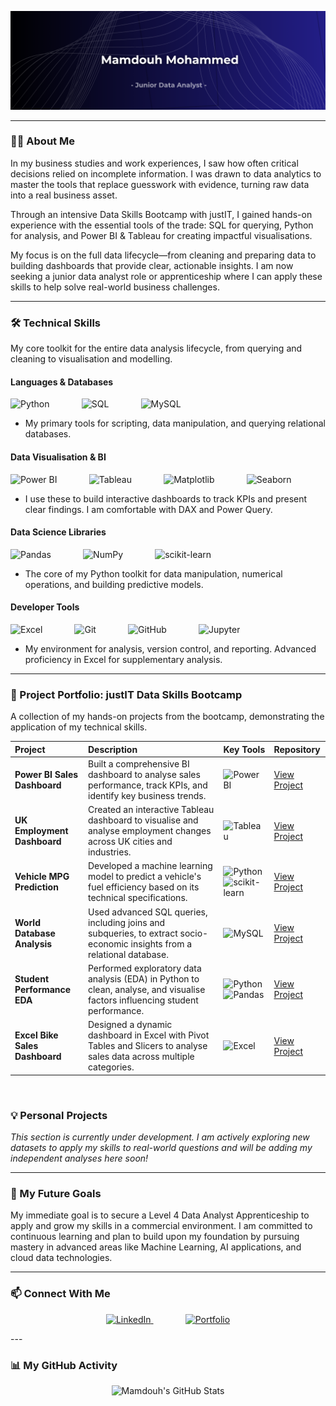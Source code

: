 <p align="center">
  <picture>
    <source media="(prefers-color-scheme: dark)" srcset="https://github.com/T-Fool/T-Fool/blob/main/dark%20banner.png?raw=true">
    <source media="(prefers-color-scheme: light)" srcset="https://github.com/T-Fool/T-Fool/blob/main/light%20banner.png?raw=true">
    <img alt="Mamdouh Mohammed Banner" src="https://github.com/T-Fool/T-Fool/blob/main/dark%20banner.png?raw=true">
  </picture>
</p>

---

### 👨‍💻 About Me

In my business studies and work experiences, I saw how often critical decisions relied on incomplete information. I was drawn to data analytics to master the tools that replace guesswork with evidence, turning raw data into a real business asset.

Through an intensive Data Skills Bootcamp with justIT, I gained hands-on experience with the essential tools of the trade: SQL for querying, Python for analysis, and Power BI & Tableau for creating impactful visualisations.

My focus is on the full data lifecycle—from cleaning and preparing data to building dashboards that provide clear, actionable insights. I am now seeking a junior data analyst role or apprenticeship where I can apply these skills to help solve real-world business challenges.

---

### 🛠️ Technical Skills

My core toolkit for the entire data analysis lifecycle, from querying and cleaning to visualisation and modelling.

#### Languages & Databases
<p>
  <img src="https://img.shields.io/badge/Python-3776AB?style=for-the-badge&logo=python&logoColor=white" alt="Python"/>&nbsp;&nbsp;&nbsp;&nbsp;&nbsp;&nbsp;&nbsp;&nbsp;&nbsp;&nbsp;&nbsp;&nbsp;
  <img src="https://img.shields.io/badge/SQL-4479A1?style=for-the-badge&logo=sql&logoColor=white" alt="SQL"/>&nbsp;&nbsp;&nbsp;&nbsp;&nbsp;&nbsp;&nbsp;&nbsp;&nbsp;&nbsp;&nbsp;&nbsp;
  <img src="https://img.shields.io/badge/MySQL-4479A1?style=for-the-badge&logo=mysql&logoColor=white" alt="MySQL"/>
</p>
<ul><li>My primary tools for scripting, data manipulation, and querying relational databases.</li></ul>

#### Data Visualisation & BI
<p>
  <img src="https://img.shields.io/badge/Power%20BI-F2C811?style=for-the-badge&logo=powerbi&logoColor=black" alt="Power BI"/>&nbsp;&nbsp;&nbsp;&nbsp;&nbsp;&nbsp;&nbsp;&nbsp;&nbsp;&nbsp;&nbsp;&nbsp;
  <img src="https://img.shields.io/badge/Tableau-E97627?style=for-the-badge&logo=tableau&logoColor=white" alt="Tableau"/>&nbsp;&nbsp;&nbsp;&nbsp;&nbsp;&nbsp;&nbsp;&nbsp;&nbsp;&nbsp;&nbsp;&nbsp;
  <img src="https://img.shields.io/badge/Matplotlib-%23ffffff.svg?style=for-the-badge&logo=Matplotlib&logoColor=black" alt="Matplotlib"/>&nbsp;&nbsp;&nbsp;&nbsp;&nbsp;&nbsp;&nbsp;&nbsp;&nbsp;&nbsp;&nbsp;&nbsp;
  <img src="https://img.shields.io/badge/Seaborn-004481?style=for-the-badge&logo=seaborn&logoColor=white" alt="Seaborn"/>
</p>
<ul><li>I use these to build interactive dashboards to track KPIs and present clear findings. I am comfortable with DAX and Power Query.</li></ul>

#### Data Science Libraries
<p>
  <img src="https://img.shields.io/badge/pandas-%23150458.svg?style=for-the-badge&logo=pandas&logoColor=white" alt="Pandas"/>&nbsp;&nbsp;&nbsp;&nbsp;&nbsp;&nbsp;&nbsp;&nbsp;&nbsp;&nbsp;&nbsp;&nbsp;
  <img src="https://img.shields.io/badge/numpy-%23013243.svg?style=for-the-badge&logo=numpy&logoColor=white" alt="NumPy"/>&nbsp;&nbsp;&nbsp;&nbsp;&nbsp;&nbsp;&nbsp;&nbsp;&nbsp;&nbsp;&nbsp;&nbsp;
  <img src="https://img.shields.io/badge/scikit--learn-%23F7931E.svg?style=for-the-badge&logo=scikit-learn&logoColor=white" alt="scikit-learn"/>
</p>
<ul><li>The core of my Python toolkit for data manipulation, numerical operations, and building predictive models.</li></ul>

#### Developer Tools
<p>
  <img src="https://img.shields.io/badge/Excel-217346?style=for-the-badge&logo=microsoftexcel&logoColor=white" alt="Excel"/>&nbsp;&nbsp;&nbsp;&nbsp;&nbsp;&nbsp;&nbsp;&nbsp;&nbsp;&nbsp;&nbsp;&nbsp;
  <img src="https://img.shields.io/badge/Git-F05032?style=for-the-badge&logo=git&logoColor=white" alt="Git"/>&nbsp;&nbsp;&nbsp;&nbsp;&nbsp;&nbsp;&nbsp;&nbsp;&nbsp;&nbsp;&nbsp;&nbsp;
  <img src="https://img.shields.io/badge/GitHub-181717?style=for-the-badge&logo=github&logoColor=white" alt="GitHub"/>&nbsp;&nbsp;&nbsp;&nbsp;&nbsp;&nbsp;&nbsp;&nbsp;&nbsp;&nbsp;&nbsp;&nbsp;
  <img src="https://img.shields.io/badge/Jupyter-F37626?style=for-the-badge&logo=Jupyter&logoColor=white" alt="Jupyter"/>
</p>
<ul><li>My environment for analysis, version control, and reporting. Advanced proficiency in Excel for supplementary analysis.</li></ul>

---

### 🚀 Project Portfolio: justIT Data Skills Bootcamp

A collection of my hands-on projects from the bootcamp, demonstrating the application of my technical skills.

| Project | Description | Key Tools | Repository |
| :--- | :--- | :--- | :--- |
| **Power BI Sales Dashboard** | Built a comprehensive BI dashboard to analyse sales performance, track KPIs, and identify key business trends. | ![Power BI](https://img.shields.io/badge/Power%20BI-F2C811?style=for-the-badge&logo=powerbi&logoColor=black) | [View Project](https://github.com/T-Fool/justit-powerbi-business-intelligence-labs) |
| **UK Employment Dashboard** | Created an interactive Tableau dashboard to visualise and analyse employment changes across UK cities and industries. | ![Tableau](https://img.shields.io/badge/Tableau-E97627?style=for-the-badge&logo=tableau&logoColor=white) | [View Project](https://github.com/T-Fool/justit-tableau-uk-employment-dashboard) |
| **Vehicle MPG Prediction** | Developed a machine learning model to predict a vehicle's fuel efficiency based on its technical specifications. | ![Python](https://img.shields.io/badge/Python-3776AB?style=for-the-badge&logo=python&logoColor=white) ![scikit-learn](https://img.shields.io/badge/scikit--learn-%23F7931E.svg?style=for-the-badge&logo=scikit-learn&logoColor=white) | [View Project](https://github.com/T-Fool/justit-python-vehicle-mpg-prediction) |
| **World Database Analysis** | Used advanced SQL queries, including joins and subqueries, to extract socio-economic insights from a relational database. | ![MySQL](https://img.shields.io/badge/MySQL-4479A1?style=for-the-badge&logo=mysql&logoColor=white) | [View Project](https://github.com/T-Fool/justit-sql-world-database-analysis) |
| **Student Performance EDA** | Performed exploratory data analysis (EDA) in Python to clean, analyse, and visualise factors influencing student performance. | ![Python](https://img.shields.io/badge/Python-3776AB?style=for-the-badge&logo=python&logoColor=white) ![Pandas](https://img.shields.io/badge/pandas-%23150458.svg?style=for-the-badge&logo=pandas&logoColor=white) | [View Project](https://github.com/T-Fool/justit-python-student-performance-analysis) |
| **Excel Bike Sales Dashboard** | Designed a dynamic dashboard in Excel with Pivot Tables and Slicers to analyse sales data across multiple categories. | ![Excel](https://img.shields.io/badge/Excel-217346?style=for-the-badge&logo=microsoftexcel&logoColor=white) | [View Project](https://github.com/T-Fool/justit-excel-bike-sales-pivot-dashboard) |

<br>

### 💡 Personal Projects
*This section is currently under development. I am actively exploring new datasets to apply my skills to real-world questions and will be adding my independent analyses here soon!*

---

### 🌱 My Future Goals
My immediate goal is to secure a Level 4 Data Analyst Apprenticeship to apply and grow my skills in a commercial environment. I am committed to continuous learning and plan to build upon my foundation by pursuing mastery in advanced areas like Machine Learning, AI applications, and cloud data technologies.

---

### 📫 Connect With Me
<p align="center">
  <a href="[YOUR LINKEDIN PROFILE URL HERE]" target="_blank">
    <img src="https://img.shields.io/badge/LinkedIn-0077B5?style=for-the-badge&logo=linkedin&logoColor=white" alt="LinkedIn"/>
  </a>
  &nbsp;&nbsp;&nbsp;&nbsp;&nbsp;&nbsp;&nbsp;&nbsp;&nbsp;&nbsp;&nbsp;&nbsp;
  <a href="#" target="_blank">
    <img src="https://img.shields.io/badge/Portfolio-343434?style=for-the-badge&logo=serverless&logoColor=white" alt="Portfolio"/>
  </a>
</p>
---

### 📊 My GitHub Activity

<p align="center">
  <img src="https://github-readme-stats.vercel.app/api?username=T-Fool&show_icons=true&theme=radical&hide_border=true&count_private=true" alt="Mamdouh's GitHub Stats"/>
</p>
